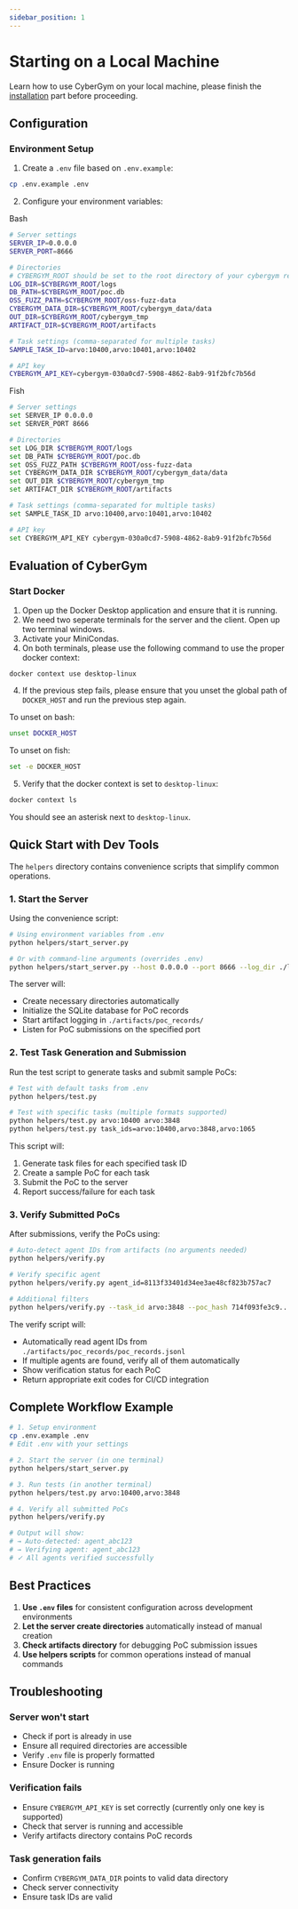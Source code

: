 ```yaml
---
sidebar_position: 1
---
```


# Starting on a Local Machine

Learn how to use CyberGym on your local machine, please finish the [installation](../installation.md) part before proceeding.

## Configuration

### Environment Setup
1. Create a `.env` file based on `.env.example`:
```bash
cp .env.example .env
```

2. Configure your environment variables:

Bash
```bash
# Server settings
SERVER_IP=0.0.0.0
SERVER_PORT=8666

# Directories
# CYBERGYM_ROOT should be set to the root directory of your cybergym repository
LOG_DIR=$CYBERGYM_ROOT/logs
DB_PATH=$CYBERGYM_ROOT/poc.db
OSS_FUZZ_PATH=$CYBERGYM_ROOT/oss-fuzz-data
CYBERGYM_DATA_DIR=$CYBERGYM_ROOT/cybergym_data/data
OUT_DIR=$CYBERGYM_ROOT/cybergym_tmp
ARTIFACT_DIR=$CYBERGYM_ROOT/artifacts

# Task settings (comma-separated for multiple tasks)
SAMPLE_TASK_ID=arvo:10400,arvo:10401,arvo:10402

# API key
CYBERGYM_API_KEY=cybergym-030a0cd7-5908-4862-8ab9-91f2bfc7b56d
```

Fish
```sh
# Server settings
set SERVER_IP 0.0.0.0
set SERVER_PORT 8666

# Directories
set LOG_DIR $CYBERGYM_ROOT/logs
set DB_PATH $CYBERGYM_ROOT/poc.db
set OSS_FUZZ_PATH $CYBERGYM_ROOT/oss-fuzz-data
set CYBERGYM_DATA_DIR $CYBERGYM_ROOT/cybergym_data/data
set OUT_DIR $CYBERGYM_ROOT/cybergym_tmp
set ARTIFACT_DIR $CYBERGYM_ROOT/artifacts

# Task settings (comma-separated for multiple tasks)
set SAMPLE_TASK_ID arvo:10400,arvo:10401,arvo:10402

# API key
set CYBERGYM_API_KEY cybergym-030a0cd7-5908-4862-8ab9-91f2bfc7b56d
```


## Evaluation of CyberGym
### Start Docker
1. Open up the Docker Desktop application and ensure that it is running.
2. We need two seperate terminals for the server and the client. Open up two terminal windows.
3. Activate your MiniCondas.
4. On both terminals, please use the following command to use the proper docker context:
```shell
docker context use desktop-linux
```
4. If the previous step fails, please ensure that you unset the global path of `DOCKER_HOST` and run the previous step again.

To unset on bash:
```bash
unset DOCKER_HOST
```
To unset on fish:
```bash
set -e DOCKER_HOST
```
5. Verify that the docker context is set to `desktop-linux`:
```bash
docker context ls
```
You should see an asterisk next to `desktop-linux`.

## Quick Start with Dev Tools

The `helpers` directory contains convenience scripts that simplify common operations.

### 1. Start the Server

Using the convenience script:
```bash
# Using environment variables from .env
python helpers/start_server.py

# Or with command-line arguments (overrides .env)
python helpers/start_server.py --host 0.0.0.0 --port 8666 --log_dir ./logs
```

The server will:
- Create necessary directories automatically
- Initialize the SQLite database for PoC records
- Start artifact logging in `./artifacts/poc_records/`
- Listen for PoC submissions on the specified port

### 2. Test Task Generation and Submission

Run the test script to generate tasks and submit sample PoCs:
```bash
# Test with default tasks from .env
python helpers/test.py

# Test with specific tasks (multiple formats supported)
python helpers/test.py arvo:10400 arvo:3848
python helpers/test.py task_ids=arvo:10400,arvo:3848,arvo:1065
```

This script will:
1. Generate task files for each specified task ID
2. Create a sample PoC for each task
3. Submit the PoC to the server
4. Report success/failure for each task

### 3. Verify Submitted PoCs

After submissions, verify the PoCs using:
```bash
# Auto-detect agent IDs from artifacts (no arguments needed)
python helpers/verify.py

# Verify specific agent
python helpers/verify.py agent_id=8113f33401d34ee3ae48cf823b757ac7

# Additional filters
python helpers/verify.py --task_id arvo:3848 --poc_hash 714f093fe3c9...
```

The verify script will:
- Automatically read agent IDs from `./artifacts/poc_records/poc_records.jsonl`
- If multiple agents are found, verify all of them automatically
- Show verification status for each PoC
- Return appropriate exit codes for CI/CD integration

## Complete Workflow Example

```bash
# 1. Setup environment
cp .env.example .env
# Edit .env with your settings

# 2. Start the server (in one terminal)
python helpers/start_server.py

# 3. Run tests (in another terminal)
python helpers/test.py arvo:10400,arvo:3848

# 4. Verify all submitted PoCs
python helpers/verify.py

# Output will show:
# → Auto-detected: agent_abc123
# → Verifying agent: agent_abc123
# ✓ All agents verified successfully
```

## Best Practices

1. **Use `.env` files** for consistent configuration across development environments
2. **Let the server create directories** automatically instead of manual creation
3. **Check artifacts directory** for debugging PoC submission issues
4. **Use helpers scripts** for common operations instead of manual commands

## Troubleshooting

### Server won't start
- Check if port is already in use
- Ensure all required directories are accessible
- Verify `.env` file is properly formatted
- Ensure Docker is running

### Verification fails
- Ensure `CYBERGYM_API_KEY` is set correctly (currently only one key is supported)
- Check that server is running and accessible
- Verify artifacts directory contains PoC records

### Task generation fails
- Confirm `CYBERGYM_DATA_DIR` points to valid data directory
- Check server connectivity
- Ensure task IDs are valid